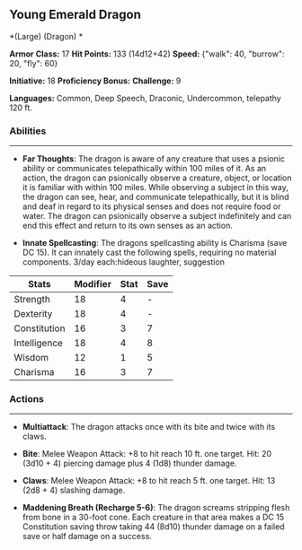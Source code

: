 ## Young Emerald Dragon
*(Large) (Dragon) *

**Armor Class:** 17
**Hit Points:** 133 (14d12+42)
**Speed:** {"walk": 40, "burrow": 20, "fly": 60}

**Initiative:** 18
**Proficiency Bonus:**
**Challenge:** 9

**Languages:** Common, Deep Speech, Draconic, Undercommon, telepathy 120 ft.

### Abilities
 --- 
- **Far Thoughts**: The dragon is aware of any creature that uses a psionic ability or communicates telepathically within 100 miles of it. As an action, the dragon can psionically observe a creature, object, or location it is familiar with within 100 miles. While observing a subject in this way, the dragon can see, hear, and communicate telepathically, but it is blind and deaf in regard to its physical senses and does not require food or water. The dragon can psionically observe a subject indefinitely and can end this effect and return to its own senses as an action.

- **Innate Spellcasting**: The dragons spellcasting ability is Charisma (save DC 15). It can innately cast the following spells, requiring no material components. 3/day each:hideous laughter, suggestion



| Stats | Modifier | Stat | Save
| ---- | ---- | ---- | ---- |
| Strength | 18 | 4 | - |
| Dexterity | 18 | 4 | - |
| Constitution | 16 | 3 | 7 |
| Intelligence | 18 | 4 | 8 |
| Wisdom | 12 | 1 | 5 |
| Charisma | 16 | 3 | 7 |

### Actions
 --- 
- **Multiattack**: The dragon attacks once with its bite and twice with its claws.

- **Bite**: Melee Weapon Attack: +8 to hit  reach 10 ft.  one target. Hit: 20 (3d10 + 4) piercing damage plus 4 (1d8) thunder damage.

- **Claws**: Melee Weapon Attack: +8 to hit  reach 5 ft.  one target. Hit: 13 (2d8 + 4) slashing damage.

- **Maddening Breath (Recharge 5-6)**: The dragon screams  stripping flesh from bone in a 30-foot cone. Each creature in that area makes a DC 15 Constitution saving throw  taking 44 (8d10) thunder damage on a failed save or half damage on a success.

